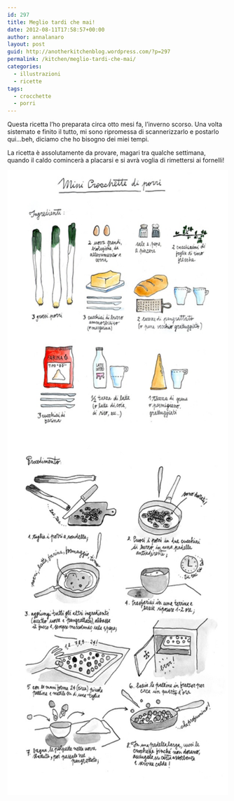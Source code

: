 ```yaml
---
id: 297
title: Meglio tardi che mai!
date: 2012-08-11T17:58:57+00:00
author: annalanaro
layout: post
guid: http://anotherkitchenblog.wordpress.com/?p=297
permalink: /kitchen/meglio-tardi-che-mai/
categories:  
  - illustrazioni
  - ricette
tags:
  - crocchette
  - porri
---
```

Questa ricetta l&#8217;ho preparata circa otto mesi fa, l&#8217;inverno scorso. Una volta sistemato e finito il tutto, mi sono ripromessa di scannerizzarlo e postarlo qui&#8230;beh, diciamo che ho bisogno dei miei tempi.

La ricetta è assolutamente da provare, magari tra qualche settimana, quando il caldo comincerà a placarsi e si avrà voglia di rimettersi ai fornelli!

<img class="alignnone size-full wp-image-298" title="crocchette di porri" src="/wp-content/uploads/2012/08/ricetta.jpg" alt="crocchette di porri" width="545" height="1427" />